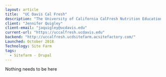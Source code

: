 ```yaml
---
layout: article
title:  "UC Davis Cal Fresh"
description: "The University of California CalFresh Nutrition Education Program (UC CalFresh NEP, or just UC CalFresh) is funded through a joint agreement among the U.S. Department of Agriculture/Food and Nutrition Service (USDA/FNS), the California Department of Social Services (CDSS) CalFresh branch, and the University of California Cooperative Extension (UCCE). UC CalFresh consists of Adult, Family-Centered, and Youth programs operating throughout California."
client: "Jennifer Quigley"
client-email: "jaquigley@ucdavis.edu"
current-url: "https://uccalfresh.ucdavis.edu"
backend: "http://uccalfresh.ucdsitefarm.acsitefactory.com/"
Launched: October 2018
Technology: Site Farm
tags:
  - Sitefarm - Drupal
---
```



Nothing needs to be here
